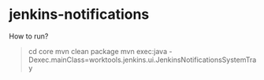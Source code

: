 # jenkins-notifications

How to run?
 > cd core
 > mvn clean package
 > mvn exec:java -Dexec.mainClass=worktools.jenkins.ui.JenkinsNotificationsSystemTray
